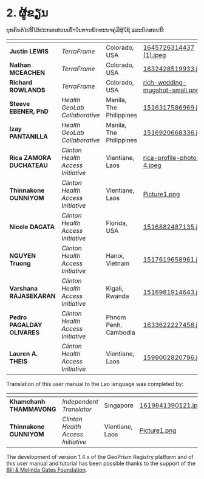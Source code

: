 # 2. ຜູ້ຂຽນ

ບຸກຄົນຕໍ່ໄປນີ້ໄດ້ປະກອບສ່ວນເຂົ້າໃນການພັດທະນາຄູ່ມືຜູ້ໃຊ້ ແລະບົດສອນນີ້:

<table data-view="cards"><thead><tr><th></th><th></th><th></th><th data-hidden data-card-cover data-type="files"></th></tr></thead><tbody><tr><td><strong>Justin LEWIS</strong></td><td><em>TerraFrame</em></td><td>Colorado, USA</td><td><a href="../../.gitbook/assets/1645726314437 (1).jpeg">1645726314437 (1).jpeg</a></td></tr><tr><td><strong>Nathan MCEACHEN</strong></td><td><em>TerraFrame</em></td><td>Colorado, USA</td><td><a href="../../.gitbook/assets/1632428519933.jpeg">1632428519933.jpeg</a></td></tr><tr><td><strong>Richard ROWLANDS</strong></td><td><em>TerraFrame</em></td><td>Colorado, USA</td><td><a href="../../.gitbook/assets/rich-wedding-mugshot-small.png">rich-wedding-mugshot-small.png</a></td></tr><tr><td><strong>Steeve EBENER, PhD</strong></td><td><em>Health GeoLab Collaborative</em></td><td>Manila, The Philippines</td><td><a href="../../.gitbook/assets/1516317586969.jpg">1516317586969.jpg</a></td></tr><tr><td><strong>Izay PANTANILLA</strong></td><td><em>Health GeoLab Collaborative</em></td><td>Manila, The Philippines</td><td><a href="../../.gitbook/assets/1516920668336.jpg">1516920668336.jpg</a></td></tr><tr><td><strong>Rica ZAMORA DUCHATEAU</strong></td><td><em>Clinton Health Access Initiative</em></td><td>Vientiane, Laos</td><td><a href="../../.gitbook/assets/rica-profile-photo-4.jpeg">rica-profile-photo-4.jpeg</a></td></tr><tr><td><strong>Thinnakone OUNNIYOM</strong></td><td><em>Clinton Health Access Initiative</em></td><td>Vientiane, Laos</td><td><a href="../../.gitbook/assets/Picture1.png">Picture1.png</a></td></tr><tr><td><strong>Nicole DAGATA</strong></td><td><em>Clinton Health Access Initiative</em></td><td>Florida, USA</td><td><a href="../../.gitbook/assets/1516882487135.jpg">1516882487135.jpg</a></td></tr><tr><td><strong>NGUYEN Truong</strong></td><td><em>Clinton Health Access Initiative</em></td><td>Hanoi, Vietnam</td><td><a href="../../.gitbook/assets/1517619658961.jpg">1517619658961.jpg</a></td></tr><tr><td><strong>Varshana RAJASEKARAN</strong></td><td><em>Clinton Health Access Initiative</em></td><td>Kigali, Rwanda</td><td><a href="../../.gitbook/assets/1516981914643.jpg">1516981914643.jpg</a></td></tr><tr><td><strong>Pedro PAGALDAY OLIVARES</strong></td><td><em>Clinton Health Access Initiative</em></td><td>Phnom Penh, Cambodia</td><td><a href="../../.gitbook/assets/1633622227458.jpg">1633622227458.jpg</a></td></tr><tr><td><strong>Lauren A. THEIS</strong></td><td><em>Clinton Health Access Initiative</em></td><td>Vientiane, Laos</td><td><a href="../../.gitbook/assets/1599002820796.jpg">1599002820796.jpg</a></td></tr></tbody></table>

Translation of this user manual to the Lao language was completed by:

<table data-view="cards"><thead><tr><th></th><th></th><th></th><th data-hidden data-card-cover data-type="files"></th></tr></thead><tbody><tr><td><strong>Khamchanh THAMMAVONG</strong></td><td><em>Independent Translator</em></td><td>Singapore</td><td><a href="../../.gitbook/assets/1619841390121.jpeg">1619841390121.jpeg</a></td></tr><tr><td><strong>Thinnakone OUNNIYOM</strong></td><td><em>Clinton Health Access Initiative</em></td><td>Vientiane, Laos</td><td><a href="../../.gitbook/assets/Picture1.png">Picture1.png</a></td></tr></tbody></table>

The development of version 1.4.x of the GeoPrism Registry platform and of this user manual and tutorial has been possible thanks to the support of the [Bill & Melinda Gates Foundation](https://www.gatesfoundation.org/).
